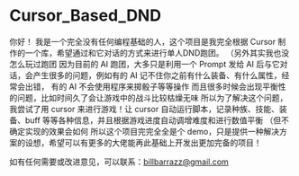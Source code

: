 # Cursor_Based_DND
你好！
我是一个完全没有任何编程基础的人，这个项目是我完全根据 Cursor 制作的一个库，希望通过和它对话的方式来进行单人DND跑团。
（另外其实我也没怎么玩过跑团
因为目前的 AI 跑团，大多只是利用一个 Prompt 发给 AI 后与它对话，会产生很多的问题，例如有的 AI 记不住你之前有什么装备、有什么属性，经常会出错，
有的 AI 不会使用程序来掷骰子等等操作
而且很多时候会出现平衡性的问题，比如时间久了会让游戏中的战斗比较枯燥无味
所以为了解决这个问题，我尝试了用 cursor 来进行游戏！让 cursor 自动运行脚本，记录种族、技能、装备、buff 等等各种信息，并且根据游戏进度自动调增难度和进行数值平衡
（但不确定实现的效果会如何
所以这个项目完完全全是个 demo，只是提供一种解决方案的设想，希望可以有更多的大佬能再此基础上开发出更加完备的项目！

如有任何需要或改进意见，可以联系：billbarrazz@gmail.com
